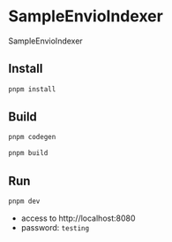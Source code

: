 # SampleEnvioIndexer
SampleEnvioIndexer

## Install

```bash
pnpm install
```

## Build

```bash
pnpm codegen
```

```bash
pnpm build
```

## Run

```bash
pnpm dev
```

- access to http://localhost:8080
- password: `testing`
